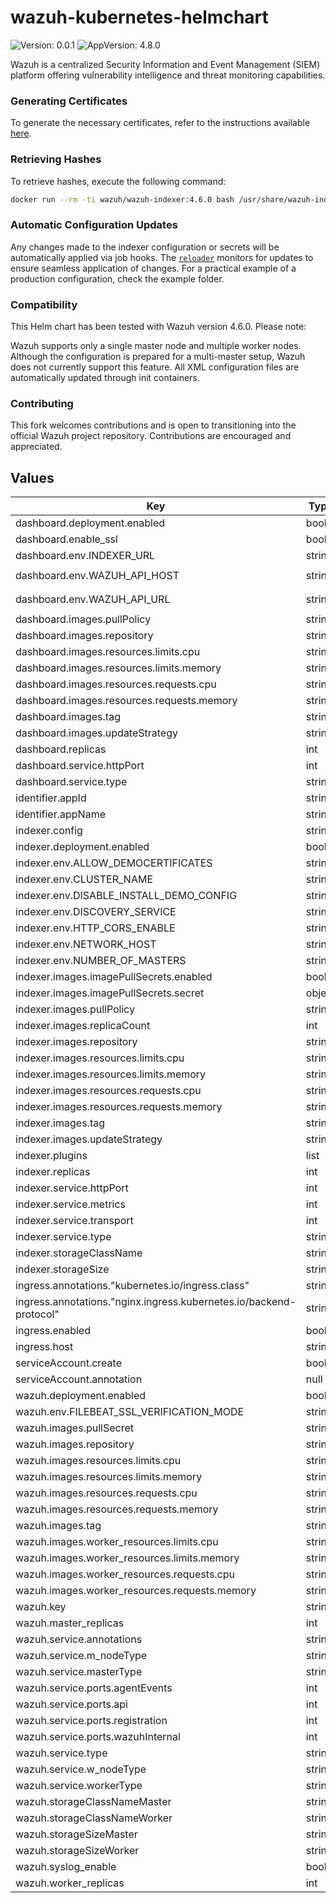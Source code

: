 # wazuh-kubernetes-helmchart

![Version: 0.0.1](https://img.shields.io/badge/Version-0.0.1-informational?style=flat-square) 
![AppVersion: 4.8.0](https://img.shields.io/badge/AppVersion-4.8.0-informational?style=flat-square)

Wazuh is a centralized Security Information and Event Management (SIEM) platform offering vulnerability intelligence and threat monitoring capabilities.

### Generating Certificates

To generate the necessary certificates, refer to the instructions available [here](https://github.com/wazuh/wazuh-kubernetes/blob/master/instructions.md).

### Retrieving Hashes

To retrieve hashes, execute the following command:

```bash
docker run --rm -ti wazuh/wazuh-indexer:4.6.0 bash /usr/share/wazuh-indexer/plugins/opensearch-security/tools/hash.sh`
```

### Automatic Configuration Updates

Any changes made to the indexer configuration or secrets will be automatically applied via job hooks. The [`reloader`](https://artifacthub.io/packages/helm/cloudnativeapp/reloader) monitors for updates to ensure seamless application of changes. For a practical example of a production configuration, check the example folder.

### Compatibility

This Helm chart has been tested with Wazuh version 4.6.0. Please note:

Wazuh supports only a single master node and multiple worker nodes. Although the configuration is prepared for a multi-master setup, Wazuh does not currently support this feature.
All XML configuration files are automatically updated through init containers.

### Contributing

This fork welcomes contributions and is open to transitioning into the official Wazuh project repository. Contributions are encouraged and appreciated.

## Values

| Key | Type | Default | Description |
|-----|------|---------|-------------|
| dashboard.deployment.enabled | bool | `true` |  |
| dashboard.enable_ssl | bool | `false` |  |
| dashboard.env.INDEXER_URL | string | `"https://wazuh-sand-indexer-rest"` |  |
| dashboard.env.WAZUH_API_HOST | string | `"wazuh-manager-master-0.wazuh-sand-cluster"` |  |
| dashboard.env.WAZUH_API_URL | string | `"https://wazuh-manager-master-0.wazuh-sand-cluster"` |  |
| dashboard.images.pullPolicy | string | `"IfNotPresent"` |  |
| dashboard.images.repository | string | `"wazuh/wazuh-dashboard"` |  |
| dashboard.images.resources.limits.cpu | string | `"900m"` |  |
| dashboard.images.resources.limits.memory | string | `"1Gi"` |  |
| dashboard.images.resources.requests.cpu | string | `"500m"` |  |
| dashboard.images.resources.requests.memory | string | `"512Mi"` |  |
| dashboard.images.tag | string | `"4.6.0"` |  |
| dashboard.images.updateStrategy | string | `"OnDelete"` |  |
| dashboard.replicas | int | `1` |  |
| dashboard.service.httpPort | int | `5601` |  |
| dashboard.service.type | string | `"ClusterIP"` |  |
| identifier.appId | string | `"sand"` |  |
| identifier.appName | string | `"wazuh"` |  |
| indexer.config | string | `nil` |  |
| indexer.deployment.enabled | bool | `true` |  |
| indexer.env.ALLOW_DEMOCERTIFICATES | string | `"false"` |  |
| indexer.env.CLUSTER_NAME | string | `"wazuh"` |  |
| indexer.env.DISABLE_INSTALL_DEMO_CONFIG | string | `"true"` |  |
| indexer.env.DISCOVERY_SERVICE | string | `"wazuh-sand-indexer-nodes"` |  |
| indexer.env.HTTP_CORS_ENABLE | string | `"false"` |  |
| indexer.env.NETWORK_HOST | string | `"0.0.0.0"` |  |
| indexer.env.NUMBER_OF_MASTERS | string | `"3"` |  |
| indexer.images.imagePullSecrets.enabled | bool | `false` |  |
| indexer.images.imagePullSecrets.secret | object | `{}` |  |
| indexer.images.pullPolicy | string | `"IfNotPresent"` |  |
| indexer.images.replicaCount | int | `3` |  |
| indexer.images.repository | string | `"wazuh/wazuh-indexer"` |  |
| indexer.images.resources.limits.cpu | string | `"800m"` |  |
| indexer.images.resources.limits.memory | string | `"2Gi"` |  |
| indexer.images.resources.requests.cpu | string | `"500m"` |  |
| indexer.images.resources.requests.memory | string | `"1Gi"` |  |
| indexer.images.tag | string | `"4.6.0"` |  |
| indexer.images.updateStrategy | string | `"RollingUpdate"` |  |
| indexer.plugins | list | `[]` |  |
| indexer.replicas | int | `3` |  |
| indexer.service.httpPort | int | `9200` |  |
| indexer.service.metrics | int | `9600` |  |
| indexer.service.transport | int | `9300` |  |
| indexer.service.type | string | `"ClusterIP"` |  |
| indexer.storageClassName | string | `"gp2"` |  |
| indexer.storageSize | string | `"50Gi"` |  |
| ingress.annotations."kubernetes.io/ingress.class" | string | `"nginx"` |  |
| ingress.annotations."nginx.ingress.kubernetes.io/backend-protocol" | string | `"HTTPS"` |  |
| ingress.enabled | bool | `false` |  |
| ingress.host | string | `"wazuh.example.com"` |  |
| serviceAccount.create | bool | `true` |  |
| serviceAccount.annotation | null | `true` |  |
| wazuh.deployment.enabled | bool | `true` |  |
| wazuh.env.FILEBEAT_SSL_VERIFICATION_MODE | string | `"none"` |  |
| wazuh.images.pullSecret | string | `"regcred"` |  |
| wazuh.images.repository | string | `"wazuh/wazuh-manager"` |  |
| wazuh.images.resources.limits.cpu | string | `"850m"` |  |
| wazuh.images.resources.limits.memory | string | `"1Gi"` |  |
| wazuh.images.resources.requests.cpu | string | `"500m"` |  |
| wazuh.images.resources.requests.memory | string | `"500Mi"` |  |
| wazuh.images.tag | string | `"4.6.0"` |  |
| wazuh.images.worker_resources.limits.cpu | string | `"1500m"` |  |
| wazuh.images.worker_resources.limits.memory | string | `"2Gi"` |  |
| wazuh.images.worker_resources.requests.cpu | string | `"1000m"` |  |
| wazuh.images.worker_resources.requests.memory | string | `"1Gi"` |  |
| wazuh.key | string | `"c98b62a9b6169ac5f67dae55ae4a9088"` |  |
| wazuh.master_replicas | int | `1` |  |
| wazuh.service.annotations | string | `"null"` |  |
| wazuh.service.m_nodeType | string | `"master"` |  |
| wazuh.service.masterType | string | `"ClusterIP"` |  |
| wazuh.service.ports.agentEvents | int | `1514` |  |
| wazuh.service.ports.api | int | `55000` |  |
| wazuh.service.ports.registration | int | `1515` |  |
| wazuh.service.ports.wazuhInternal | int | `1516` |  |
| wazuh.service.type | string | `"ClusterIP"` |  |
| wazuh.service.w_nodeType | string | `"worker"` |  |
| wazuh.service.workerType | string | `"ClusterIP"` |  |
| wazuh.storageClassNameMaster | string | `"gp2"` |  |
| wazuh.storageClassNameWorker | string | `"gp2"` |  |
| wazuh.storageSizeMaster | string | `"50Gi"` |  |
| wazuh.storageSizeWorker | string | `"50Gi"` |  |
| wazuh.syslog_enable | bool | `true` |  |
| wazuh.worker_replicas | int | `2` |  |
